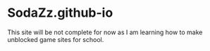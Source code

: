 # SodaZz.github-io
This site will be not complete for now as I am learning how to make unblocked game sites for school.
